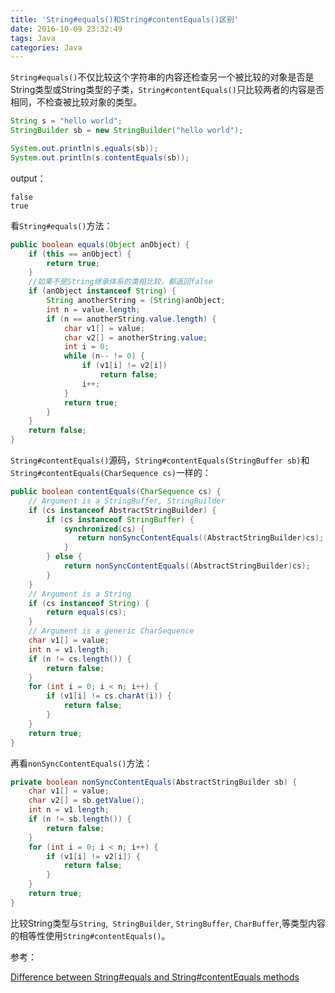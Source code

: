 ```yaml
---
title: 'String#equals()和String#contentEquals()区别'
date: 2016-10-09 23:32:49
tags: Java
categories: Java
---
```

`String#equals()`不仅比较这个字符串的内容还检查另一个被比较的对象是否是String类型或String类型的子类，`String#contentEquals()`只比较两者的内容是否相同，不检查被比较对象的类型。

<!--more-->

```java
String s = "hello world";
StringBuilder sb = new StringBuilder("hello world");

System.out.println(s.equals(sb));
System.out.println(s.contentEquals(sb));
```

output：
```
false
true
```

看`String#equals()`方法：
```java
public boolean equals(Object anObject) {
    if (this == anObject) {
        return true;
    }
    //如果不是String继承体系的类相比较，都返回false
    if (anObject instanceof String) {
        String anotherString = (String)anObject;
        int n = value.length;
        if (n == anotherString.value.length) {
            char v1[] = value;
            char v2[] = anotherString.value;
            int i = 0;
            while (n-- != 0) {
                if (v1[i] != v2[i])
                    return false;
                i++;
            }
            return true;
        }
    }
    return false;
}
```

`String#contentEquals()`源码，`String#contentEquals(StringBuffer sb)`和`String#contentEquals(CharSequence cs)`一样的：

```java
public boolean contentEquals(CharSequence cs) {
    // Argument is a StringBuffer, StringBuilder
    if (cs instanceof AbstractStringBuilder) {
        if (cs instanceof StringBuffer) {
            synchronized(cs) {
               return nonSyncContentEquals((AbstractStringBuilder)cs);
            }
        } else {
            return nonSyncContentEquals((AbstractStringBuilder)cs);
        }
    }
    // Argument is a String
    if (cs instanceof String) {
        return equals(cs);
    }
    // Argument is a generic CharSequence
    char v1[] = value;
    int n = v1.length;
    if (n != cs.length()) {
        return false;
    }
    for (int i = 0; i < n; i++) {
        if (v1[i] != cs.charAt(i)) {
            return false;
        }
    }
    return true;
}
```

再看`nonSyncContentEquals()`方法：

```java
private boolean nonSyncContentEquals(AbstractStringBuilder sb) {
    char v1[] = value;
    char v2[] = sb.getValue();
    int n = v1.length;
    if (n != sb.length()) {
        return false;
    }
    for (int i = 0; i < n; i++) {
        if (v1[i] != v2[i]) {
            return false;
        }
    }
    return true;
}
```

比较String类型与`String`,` StringBuilder`, `StringBuffer`, `CharBuffer`,等类型内容的相等性使用`String#contentEquals()`。

参考：

[Difference between String#equals and String#contentEquals methods](http://stackoverflow.com/a/6476612)